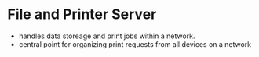 # File and Printer Server

- handles data storeage and print jobs within a network.
- central point for organizing print requests from all devices on a network
